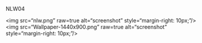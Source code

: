 NLW04

<img src=“nlw.png” raw=true alt=“screenshot” style=“margin-right: 10px;”/> 
<img src=“Wallpaper-1440x900.png” raw=true alt=“screenshot” style=“margin-right: 10px;”/>